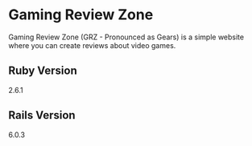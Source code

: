 # Gaming Review Zone

Gaming Review Zone (GRZ - Pronounced as Gears) is a simple website where you can create reviews about video games.

## Ruby Version
2.6.1

## Rails Version
6.0.3
